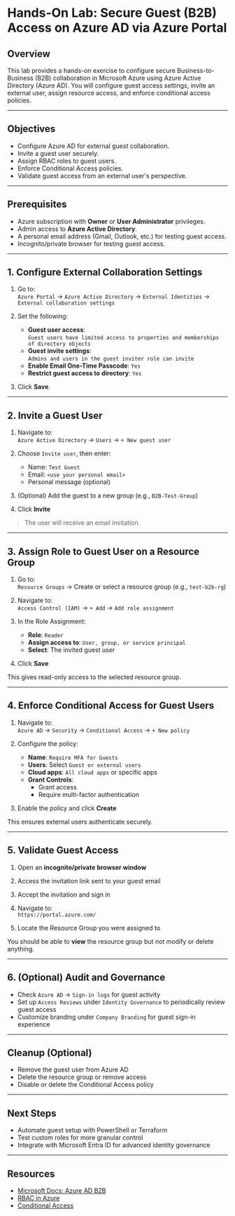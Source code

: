 # Hands-On Lab: Secure Guest (B2B) Access on Azure AD via Azure Portal

## Overview

This lab provides a hands-on exercise to configure secure Business-to-Business (B2B) collaboration in Microsoft Azure using Azure Active Directory (Azure AD). You will configure guest access settings, invite an external user, assign resource access, and enforce conditional access policies.

---

## Objectives

- Configure Azure AD for external guest collaboration.
- Invite a guest user securely.
- Assign RBAC roles to guest users.
- Enforce Conditional Access policies.
- Validate guest access from an external user's perspective.

---

## Prerequisites

- Azure subscription with **Owner** or **User Administrator** privileges.
- Admin access to **Azure Active Directory**.
- A personal email address (Gmail, Outlook, etc.) for testing guest access.
- Incognito/private browser for testing guest access.

---

## 1. Configure External Collaboration Settings

1. Go to:  
   `Azure Portal` → `Azure Active Directory` → `External Identities` → `External collaboration settings`

2. Set the following:
   - **Guest user access**:  
     `Guest users have limited access to properties and memberships of directory objects`
   - **Guest invite settings**:  
     `Admins and users in the guest inviter role can invite`
   - **Enable Email One-Time Passcode**: `Yes`
   - **Restrict guest access to directory**: `Yes`

3. Click **Save**.

---

## 2. Invite a Guest User

1. Navigate to:  
   `Azure Active Directory` → `Users` → `+ New guest user`

2. Choose `Invite user`, then enter:
   - Name: `Test Guest`
   - Email: `<use your personal email>`
   - Personal message (optional)

3. (Optional) Add the guest to a new group (e.g., `B2B-Test-Group`)

4. Click **Invite**

> The user will receive an email invitation.

---

## 3. Assign Role to Guest User on a Resource Group

1. Go to:  
   `Resource Groups` → Create or select a resource group (e.g., `test-b2b-rg`)

2. Navigate to:  
   `Access Control (IAM)` → `+ Add` → `Add role assignment`

3. In the Role Assignment:
   - **Role**: `Reader`
   - **Assign access to**: `User, group, or service principal`
   - **Select**: The invited guest user

4. Click **Save**

This gives read-only access to the selected resource group.

---

## 4. Enforce Conditional Access for Guest Users

1. Navigate to:  
   `Azure AD` → `Security` → `Conditional Access` → `+ New policy`

2. Configure the policy:
   - **Name**: `Require MFA for Guests`
   - **Users**: Select `Guest or external users`
   - **Cloud apps**: `All cloud apps` or specific apps
   - **Grant Controls**:  
     - Grant access
     - Require multi-factor authentication

3. Enable the policy and click **Create**

This ensures external users authenticate securely.

---

## 5. Validate Guest Access

1. Open an **incognito/private browser window**

2. Access the invitation link sent to your guest email

3. Accept the invitation and sign in

4. Navigate to:  
   `https://portal.azure.com/`

5. Locate the Resource Group you were assigned to

You should be able to **view** the resource group but not modify or delete anything.

---

## 6. (Optional) Audit and Governance

- Check `Azure AD` → `Sign-in logs` for guest activity
- Set up `Access Reviews` under `Identity Governance` to periodically review guest access
- Customize branding under `Company Branding` for guest sign-in experience

---

## Cleanup (Optional)

- Remove the guest user from Azure AD
- Delete the resource group or remove access
- Disable or delete the Conditional Access policy

---

## Next Steps

- Automate guest setup with PowerShell or Terraform
- Test custom roles for more granular control
- Integrate with Microsoft Entra ID for advanced identity governance

---

## Resources

- [Microsoft Docs: Azure AD B2B](https://docs.microsoft.com/en-us/azure/active-directory/external-identities/what-is-b2b)
- [RBAC in Azure](https://docs.microsoft.com/en-us/azure/role-based-access-control/overview)
- [Conditional Access](https://learn.microsoft.com/en-us/azure/active-directory/conditional-access/overview)
